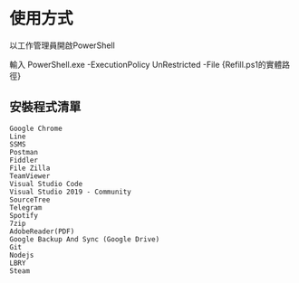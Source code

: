 # 使用方式

以工作管理員開啟PowerShell

輸入 PowerShell.exe -ExecutionPolicy UnRestricted -File {Refill.ps1的實體路徑}


## 安裝程式清單
```
Google Chrome
Line
SSMS
Postman
Fiddler
File Zilla
TeamViewer
Visual Studio Code
Visual Studio 2019 - Community
SourceTree
Telegram
Spotify
7zip
AdobeReader(PDF)
Google Backup And Sync (Google Drive)
Git
Nodejs
LBRY
Steam
```